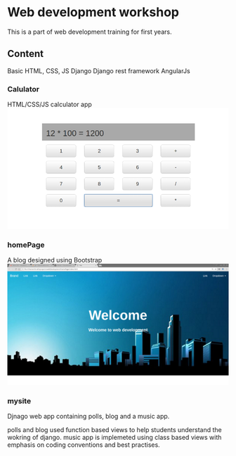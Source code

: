 # Web development workshop

This is a part of web development training for first years.

## Content

Basic HTML, CSS, JS
Django
Django rest framework
AngularJs

### Calulator

HTML/CSS/JS calculator app
![Alt text](/calculator/img.png?raw=true "Calculator")

### homePage

A blog designed using Bootstrap
![Alt text](/homePage/img.png?raw=true "Calculator")

### mysite

Djnago web app containing polls, blog and a music app.

polls and blog used function based views to help students understand the wokring of django.
music app is implemeted using class based views with emphasis on coding conventions and best practises.

